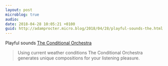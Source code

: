 ```yaml
---
layout: post
microblog: true
audio: 
date: 2018-04-28 10:05:21 +0100
guid: http://adamprocter.micro.blog/2018/04/28/playful-sounds-the.html
---
```

Playful sounds 
[The Conditional Orchestra](http://dctr.pro/26d)

>Using current weather conditions The Conditional Orchestra generates unique compositions for your listening pleasure.

